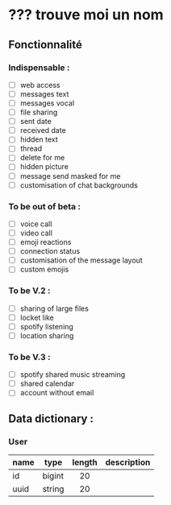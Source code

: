 # ??? trouve moi un nom

## Fonctionnalité
### Indispensable :
- [ ] web access
- [ ] messages text
- [ ] messages vocal
- [ ] file sharing
- [ ] sent date
- [ ] received date
- [ ] hidden text
- [ ] thread
- [ ] delete for me
- [ ] hidden picture
- [ ] message send masked for me
- [ ] customisation of chat backgrounds

### To be out of beta :
- [ ] voice call
- [ ] video call
- [ ] emoji reactions
- [ ] connection status
- [ ] customisation of the message layout
- [ ] custom emojis

### To be V.2 :
- [ ] sharing of large files
- [ ] locket like
- [ ] spotify listening
- [ ] location sharing

### To be V.3 :
- [ ] spotify shared music streaming
- [ ] shared calendar
- [ ] account without email

## Data dictionary :
### User
| name | type   | length | description |
|------|--------|:------:|-------------|
| id   | bigint |   20   |             |
| uuid | string |   20   |             |
